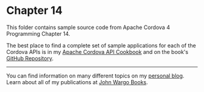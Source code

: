 Chapter 14
==========

This folder contains sample source code from Apache Cordova 4 Programming Chapter 14.

The best place to find a complete set of sample applications for each of the Cordova APIs is in my [Apache Cordova API Cookbook](http://cordovacookbook.com/) and on the book's [GitHub Repository](https://github.com/johnwargo/apache-cordova-api-cookbook-code).

***

You can find information on many different topics on my [personal blog](http://www.johnwargo.com). Learn about all of my publications at [John Wargo Books](http://www.johnwargobooks.com). 
